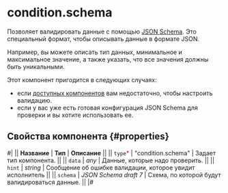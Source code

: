 # condition.schema

Позволяет валидировать данные с помощью [JSON Schema](https://json-schema.org/learn/getting-started-step-by-step.html). Это специальный формат, чтобы описывать данные в формате JSON.

Например, вы можете описать тип данных, минимальное и максимальное значение, а также указать, что все значения должны быть уникальными.

Этот компонент пригодится в следующих случаях:

- если [доступных компонентов](index.md) вам недостаточно, чтобы настроить валидацию.
- если у вас уже есть готовая конфигурация JSON Schema для проверки и вы хотите использовать ее.

## Свойства компонента {#properties}

#|
|| **Название** | **Тип** | **Описание** ||
|| `type`<span style="color: red">\*</span> | "condition.schema" | Задает тип компонента. ||
|| `data` | _any_ | Данные, которые надо проверить. ||
|| `hint` | _string_ | Сообщение об ошибке валидации, которое увидит исполнитель ||
|| `schema` | _JSON Schema draft 7_ | Схема, по которой будут валидироваться данные. ||
|#
